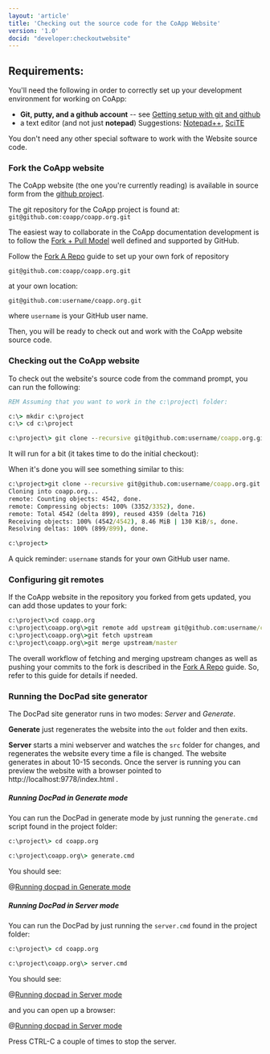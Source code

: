 ```yaml
---
layout: 'article'
title: 'Checking out the source code for the CoApp Website' 
version: '1.0'
docid: "developer:checkoutwebsite"
---
```


## Requirements:
You'll need the following in order to correctly set up your development environment for working on CoApp:

- **Git, putty, and a github account** -- see [Getting setup with git and github](/developers/git.html)
- a text editor (and not just **notepad**) Suggestions: [Notepad++](http://notepad-plus-plus.org/download/v5.9.6.2.html), [SciTE](http://opensource.ebswift.com/SciTEInstaller/)

You don't need any other special software to work with the Website source code. 

### Fork the CoApp website 

The CoApp website (the one you're currently reading) is available in source form from the [github project](http://github.com/coapp/coapp.org).

The git repository for the CoApp project is found at: `git@github.com:coapp/coapp.org.git`

The easiest way to collaborate in the CoApp documentation development is to follow the [Fork + Pull Model](http://help.github.com/send-pull-requests/) well defined and supported by GitHub.

Follow the [Fork A Repo](http://help.github.com/fork-a-repo/) guide to set up your own fork of repository

`git@github.com:coapp/coapp.org.git`

at your own location:

`git@github.com:username/coapp.org.git`

where `username` is your GitHub user name.

Then, you will be ready to check out and work with the CoApp website source code.

### Checking out the CoApp website

To check out the website's source code from the command prompt, you can run the following:

``` bat
REM Assuming that you want to work in the c:\project\ folder:

c:\> mkdir c:\project
c:\> cd c:\project

c:\project\> git clone --recursive git@github.com:username/coapp.org.git
```

It will run for a bit (it takes time to do the initial checkout):

When it's done you will see something similar to this:

``` bat
c:\project>git clone --recursive git@github.com:username/coapp.org.git
Cloning into coapp.org...
remote: Counting objects: 4542, done.
remote: Compressing objects: 100% (3352/3352), done.
remote: Total 4542 (delta 899), reused 4359 (delta 716)
Receiving objects: 100% (4542/4542), 8.46 MiB | 130 KiB/s, done.
Resolving deltas: 100% (899/899), done.

c:\project>
```

A quick reminder: `username` stands for your own GitHub user name.

### Configuring git remotes

If the CoApp website in the repository you forked from gets updated, you can add those updates to your fork:

``` bat
c:\project\>cd coapp.org
c:\project\coapp.org\>git remote add upstream git@github.com:username/coapp.org.git
c:\project\coapp.org\>git fetch upstream
c:\project\coapp.org\>git merge upstream/master
```

The overall workflow of fetching and merging upstream changes as well as pushing your commits to the fork is described in the [Fork A Repo](help.github.com/fork-a-repo/) guide. So, refer to this guide for details if needed.

### Running the DocPad site generator 

The DocPad site generator runs in two modes: *Server* and *Generate*.


**Generate** just regenerates the website into the `out` folder and then exits.

**Server** starts a mini webserver and watches the `src` folder for changes, and regenerates the website every time a file is changed. The website generates in about 10-15 seconds.  Once the server is running you can preview the website with a browser pointed to http://localhost:9778/index.html .

##### Running DocPad in Generate mode
You can run the DocPad in generate mode by just running the `generate.cmd` script found in the project folder:

``` bat
c:\project\> cd coapp.org

c:\project\coapp.org\> generate.cmd 
```

You should see:

@[Running docpad in Generate mode](checkout-website-2.png)

##### Running DocPad in Server mode
You can run the DocPad by just running the `server.cmd` found in the project folder:

``` bat
c:\project\> cd coapp.org

c:\project\coapp.org\> server.cmd 
```
You should see:

@[Running docpad in Server mode](checkout-website-3.png)

and you can open up a browser:

@[Running docpad in Server mode](checkout-website-4.png)

Press CTRL-C a couple of times to stop the server.


